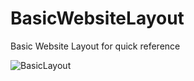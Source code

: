 # BasicWebsiteLayout
Basic Website Layout for quick reference

![BasicLayout](https://user-images.githubusercontent.com/58197108/135693085-d5fcbd0f-e184-4c43-966d-775412043b07.png)
